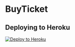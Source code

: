 ﻿# BuyTicket
 
 ## Deploying to Heroku



[![Deploy to Heroku](https://www.herokucdn.com/deploy/button.png)](https://heroku.com/deploy)



